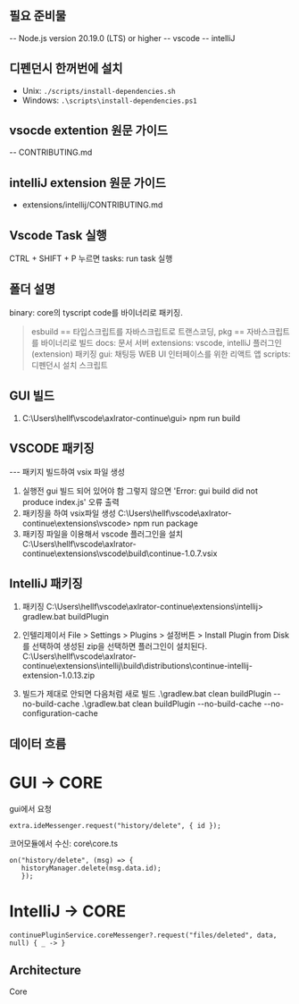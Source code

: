 ## 필요 준비물

-- Node.js version 20.19.0 (LTS) or higher
-- vscode
-- intelliJ

## 디펜던시 한꺼번에 설치

- Unix: `./scripts/install-dependencies.sh`
- Windows: `.\scripts\install-dependencies.ps1`

## vsocde extention 원문 가이드

-- CONTRIBUTING.md

## intelliJ extension 원문 가이드

- extensions/intellij/CONTRIBUTING.md

## Vscode Task 실행

CTRL + SHIFT + P 누르면 tasks: run task 실행

## 폴더 설명

binary: core의 tyscript code를 바이너리로 패키징.

> esbuild == 타입스크립트를 자바스크립트로 트랜스코딩, pkg == 자바스크립트를 바이너리로 빌드
> docs: 문서 서버
> extensions: vscode, intelliJ 플러그인(extension) 패키징
> gui: 채팅등 WEB UI 인터페이스를 위한 리액트 앱
> scripts: 디펜던시 설치 스크립트

## GUI 빌드

1. C:\Users\hellf\vscode\axlrator-continue\gui> npm run build

## VSCODE 패키징

--- 패키지 빌드하여 vsix 파일 생성

1. 실행전 gui 빌드 되어 있어야 함
   그렇지 않으면 'Error: gui build did not produce index.js' 오류 출력
2. 패키징을 하여 vsix파일 생성
   C:\Users\hellf\vscode\axlrator-continue\extensions\vscode> npm run package
3. 패키징 파일을 이용해서 vscode 플러그인을 설치
   C:\Users\hellf\vscode\axlrator-continue\extensions\vscode\build\continue-1.0.7.vsix

## IntelliJ 패키징

1. 패키징
   C:\Users\hellf\vscode\axlrator-continue\extensions\intellij> gradlew.bat buildPlugin
2. 인텔리제이서 File > Settings > Plugins > 설정버튼 > Install Plugin from Disk를 선택하여 생성된 zip을 선택하면 플러그인이 설치된다.
   C:\Users\hellf\vscode\axlrator-continue\extensions\intellij\build\distributions\continue-intellij-extension-1.0.13.zip

3. 빌드가 제대로 안되면 다음처럼 새로 빌드
   .\gradlew.bat clean buildPlugin --no-build-cache
   .\gradlew.bat clean buildPlugin --no-build-cache --no-configuration-cache

## 데이터 흐름

# GUI -> CORE

gui에서 요청

```
extra.ideMessenger.request("history/delete", { id });
```

코어모듈에서 수신: core\core.ts

```
on("history/delete", (msg) => {
   historyManager.delete(msg.data.id);
   });
```

# IntelliJ -> CORE

```
continuePluginService.coreMessenger?.request("files/deleted", data, null) { _ -> }
```

## Architecture

Core
